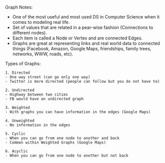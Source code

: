 Graph Notes:

- One of the most useful and most used DS in Computer Science when it comes to modeling real life.
- Set of values that are related in a pear-wise fashion (Connections to different nodes).
- Each item is called a Node or Vertex and are connected Edges.
- Graphs are great at representing links and real world data to connected things (Facebook, Amazon, Google Maps, friendships, family trees, networks, WWW, roads, etc).

Types of Graphs:

    1. Directed
    - One way street (can go only one way)
    - Twitter is more directed (people can follow but you do not have to)

    2. Undirected
    - Highway between two cities
    - FB would have an undirected graph

    3. Weighted
    - With graphs you can have information in the edges (Google Maps)

    4. Unweighted
    - No information in the edges

    5. Cyclic
    - When you can go from one node to another and back
    - Common within Weighted Graphs (Google Maps)

    6. Acyclic
    - When you can go from one node to another but not back

